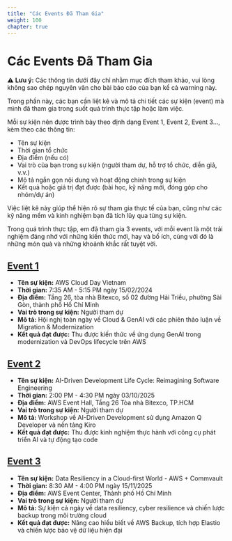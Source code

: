 ```yaml
---
title: "Các Events Đã Tham Gia"
weight: 100
chapter: true
---
```


# Các Events Đã Tham Gia

⚠️ **Lưu ý:** Các thông tin dưới đây chỉ nhằm mục đích tham khảo, vui lòng không sao chép nguyên văn cho bài báo cáo của bạn kể cả warning này.

Trong phần này, các bạn cần liệt kê và mô tả chi tiết các sự kiện (event) mà mình đã tham gia trong suốt quá trình thực tập hoặc làm việc.

Mỗi sự kiện nên được trình bày theo định dạng Event 1, Event 2, Event 3…, kèm theo các thông tin:

- Tên sự kiện
- Thời gian tổ chức
- Địa điểm (nếu có)
- Vai trò của bạn trong sự kiện (người tham dự, hỗ trợ tổ chức, diễn giả, v.v.)
- Mô tả ngắn gọn nội dung và hoạt động chính trong sự kiện
- Kết quả hoặc giá trị đạt được (bài học, kỹ năng mới, đóng góp cho nhóm/dự án)

Việc liệt kê này giúp thể hiện rõ sự tham gia thực tế của bạn, cũng như các kỹ năng mềm và kinh nghiệm bạn đã tích lũy qua từng sự kiện.

Trong quá trình thực tập, em đã tham gia 3 events, với mỗi event là một trải nghiệm đáng nhớ với những kiến thức mới, hay và bổ ích, cùng với đó là những món quà và những khoảnh khắc rất tuyệt vời.



## [Event 1](event1/)
- **Tên sự kiện:** AWS Cloud Day Vietnam
- **Thời gian:** 7:35 AM - 5:15 PM ngày 15/02/2024
- **Địa điểm:** Tầng 26, tòa nhà Bitexco, số 02 đường Hải Triều, phường Sài Gòn, thành phố Hồ Chí Minh
- **Vai trò trong sự kiện:** Người tham dự
- **Mô tả:** Hội nghị toàn ngày về Cloud & GenAI với các phiên thảo luận về Migration & Modernization
- **Kết quả đạt được:** Thu được kiến thức về ứng dụng GenAI trong modernization và DevOps lifecycle trên AWS

## [Event 2](event2/)
- **Tên sự kiện:** AI-Driven Development Life Cycle: Reimagining Software Engineering
- **Thời gian:** 2:00 PM - 4:30 PM ngày 03/10/2025
- **Địa điểm:** AWS Event Hall, Tầng 26 Tòa nhà Bitexco, TP.HCM
- **Vai trò trong sự kiện:** Người tham dự
- **Mô tả:** Workshop về AI-Driven Development sử dụng Amazon Q Developer và nền tảng Kiro
- **Kết quả đạt được:** Thu được kinh nghiệm thực hành với công cụ phát triển AI và tự động tạo code

## [Event 3](event3/)
- **Tên sự kiện:** Data Resiliency in a Cloud-first World - AWS + Commvault
- **Thời gian:** 8:30 AM - 4:00 PM ngày 15/11/2025
- **Địa điểm:** AWS Event Center, Thành phố Hồ Chí Minh
- **Vai trò trong sự kiện:** Người tham dự
- **Mô tả:** Sự kiện cả ngày về data resiliency, cyber resilience và chiến lược backup trong môi trường cloud
- **Kết quả đạt được:** Nâng cao hiểu biết về AWS Backup, tích hợp Elastio và chiến lược bảo vệ dữ liệu hiện đại